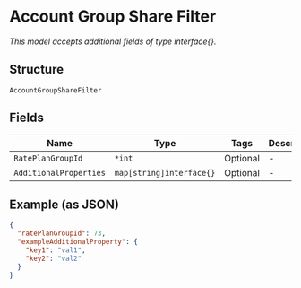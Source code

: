 
# Account Group Share Filter

*This model accepts additional fields of type interface{}.*

## Structure

`AccountGroupShareFilter`

## Fields

| Name | Type | Tags | Description |
|  --- | --- | --- | --- |
| `RatePlanGroupId` | `*int` | Optional | - |
| `AdditionalProperties` | `map[string]interface{}` | Optional | - |

## Example (as JSON)

```json
{
  "ratePlanGroupId": 73,
  "exampleAdditionalProperty": {
    "key1": "val1",
    "key2": "val2"
  }
}
```


